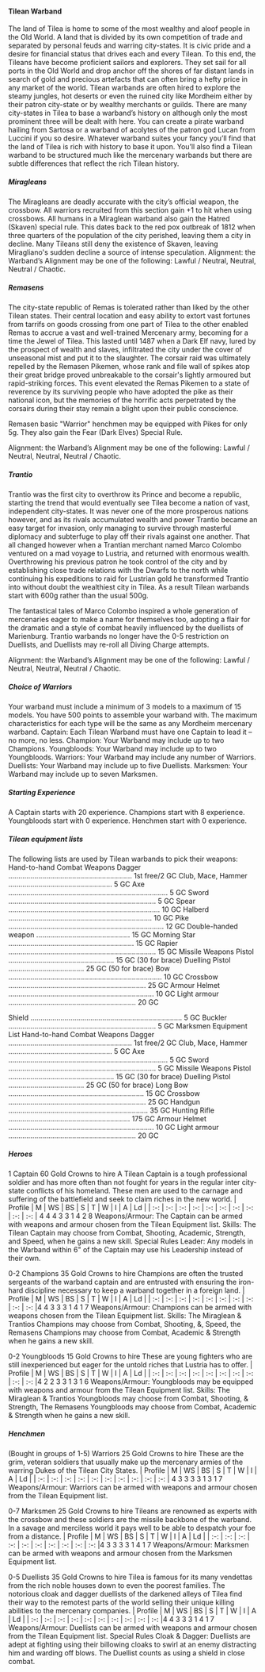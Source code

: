 ﻿#### Tilean Warband

The land of Tilea is home to some of the most wealthy and
aloof people in the Old World. A land that is divided by its
own competition of trade and separated by personal feuds and
warring city-states. It is civic pride and a desire for financial
status that drives each and every Tilean. To this end, the
Tileans have become proficient sailors and explorers. They
set sail for all ports in the Old World and drop anchor off the
shores of far distant lands in search of gold and precious
artefacts that can often bring a hefty price in any market of
the world.
Tilean warbands are often hired to explore the steamy
jungles, hot deserts or even the ruined city like Mordheim
either by their patron city-state or by wealthy merchants or
guilds. There are many city-states in Tilea to base a
warband’s history on although only the most prominent three
will be dealt with here. You can create a pirate warband
hailing from Sartosa or a warband of acolytes of the patron
god Lucan from Luccini if you so desire. Whatever warband
suites your fancy you’ll find that the land of Tilea is rich with
history to base it upon. You’ll also find a Tilean warband to
be structured much like the mercenary warbands but there are
subtle differences that reflect the rich Tilean history.

##### Miragleans

The Miragleans are deadly accurate with the city’s official
weapon, the crossbow. All warriors recruited from this section
gain +1 to hit when using crossbows. All humans in a Miraglean
warband also gain the Hatred (Skaven) special rule. This dates
back to the red pox outbreak of 1812 when three quarters of 
the population of the city perished, leaving them a city in 
decline. Many Tileans still deny the existence of Skaven, leaving 
Miragliano's sudden decline a source of intense speculation.
Alignment: the Warband’s Alignment may be one of the
following: Lawful / Neutral, Neutral, Neutral / Chaotic.

##### Remasens

The city-state republic of Remas is tolerated rather than liked
by the other Tilean states. Their central location and easy ability
to extort vast fortunes from tarrifs on goods crossing from one
part of Tilea to the other enabled Remas to accrue a vast and 
well-trained Mercenary army, becoming for a time the Jewel of
Tilea. This lasted until 1487 when a Dark Elf navy, lured by
the prospect of wealth and slaves, infiltrated the city under the
cover of unseasonal mist and put it to the slaughter. The corsair raid
was ultimately repelled by the Remasen Pikemen, whose rank and file
wall of spikes atop their great bridge proved unbreakable to the 
corsair's lightly armoured but rapid-striking forces. This event
elevated the Remas Pikemen to a state of reverence by its surviving
people who have adopted the pike as their national icon, but the
memories of the horrific acts perpetrated by the corsairs during
their stay remain a blight upon their public conscience.

Remasen basic "Warrior" henchmen may be equipped with Pikes for
only 5g. They also gain the Fear (Dark Elves) Special Rule.

Alignment: the Warband’s Alignment may be one of the
following: Lawful / Neutral, Neutral, Neutral / Chaotic.

##### Trantio

Trantio was the first city to overthrow its Prince and become
a republic, starting the trend that would eventually see Tilea
become a nation of vast, independent city-states. It was never
one of the more prosperous nations however, and as its rivals
accumulated wealth and power Trantio became an easy target for
invasion, only managing to survive through masterful diplomacy
and subterfuge to play off their rivals against one another.
That all changed however when a Trantian merchant named Marco
Colombo ventured on a mad voyage to Lustria, and returned with
enormous wealth. Overthrowing his previous patron he took
control of the city and by establishing close trade relations
with the Dwarfs to the north while continuing his expeditions
to raid for Lustrian gold he transformed Trantio into without
doubt the wealthiest city in Tilea. As a result Tilean warbands
start with 600g rather than the usual 500g.

The fantastical tales of Marco Colombo inspired a whole generation
of mercenaries eager to make a name for themselves too, adopting
a flair for the dramatic and a style of combat heavily influenced
by the duellists of Marienburg. Trantio warbands no longer
have the 0-5 restriction on Duellists, and Duellists may
re-roll all Diving Charge attempts.


Alignment: the Warband’s Alignment may be one of the
following: Lawful / Neutral, Neutral, Neutral / Chaotic.
##### Choice of Warriors

Your warband must include a minimum of 3 models to a
maximum of 15 models. You have 500 points to assemble
your warband with. The maximum characteristics for each
type will be the same as any Mordheim mercenary warband.
Captain: Each Tilean Warband must have one Captain to
lead it – no more, no less.
Champion: Your Warband may include up to two
Champions.
Youngbloods: Your Warband may include up to two
Youngbloods.
Warriors: Your Warband may include any number of
Warriors.
Duellists: Your Warband may include up to five Duellists.
Marksmen: Your Warband may include up to seven
Marksmen.
##### Starting Experience

A Captain starts with 20 experience.
Champions start with 8 experience.
Youngbloods start with 0 experience.
Henchmen start with 0 experience.


##### Tilean equipment lists

The following lists are used by Tilean warbands to pick their weapons:
Hand-to-hand Combat Weapons
Dagger .............................................................. 1st free/2 GC
Club, Mace, Hammer .................................................... 5 GC
Axe ................................................................................ 5 GC
Sword .......................................................................... 5 GC
Spear ............................................................................ 10 GC
Halberd ........................................................................ 10 GC
Pike .............................................................................. 12 GC
Double-handed weapon ............................................... 15 GC
Morning Star ............................................................... 15 GC
Rapier .......................................................................... 15 GC
Missile Weapons
Pistol ..................................................... 15 GC (30 for brace)
Duelling Pistol ...................................... 25 GC (50 for brace)
Bow ............................................................................. 10 GC
Crossbow ..................................................................... 25 GC
Armour
Helmet ......................................................................... 10 GC
Light armour ................................................................ 20 GC

Shield ............................................................................ 5 GC
Buckler .......................................................................... 5 GC
Marksmen Equipment List
Hand-to-hand Combat Weapons
Dagger .............................................................. 1st free/2 GC
Club, Mace, Hammer .................................................... 5 GC
Axe ................................................................................ 5 GC
Sword .......................................................................... 5 GC
Missile Weapons
Pistol ..................................................... 15 GC (30 for brace)
Duelling Pistol ...................................... 25 GC (50 for brace)
Long Bow .................................................................... 15 GC
Crossbow ..................................................................... 25 GC
Handgun ...................................................................... 35 GC
Hunting Rifle ............................................................. 175 GC
Armour
Helmet ......................................................................... 10 GC
Light armour ................................................................ 20 GC
##### Heroes

1 Captain
60 Gold Crowns to hire
A Tilean Captain is a tough professional soldier and has more often
than not fought for years in the regular inter city-state conflicts of
his homeland. These men are used to the carnage and suffering of
the battlefield and seek to claim riches in the new world.
| Profile | M | WS | BS | S | T | W | I | A | Ld |
| :-: | :-: | :-: | :-: | :-: | :-: | :-: | :-: | :-: | :-: |
4 4 4 3 3 1 4 2 8
Weapons/Armour: The Captain can be armed with weapons
and armour chosen from the Tilean Equipment list.
Skills: The Tilean Captain may choose from Combat,
Shooting, Academic, Strength, and Speed, when he gains a
new skill.
Special Rules
Leader: Any models in the Warband within 6" of the Captain
may use his Leadership instead of their own.

0-2 Champions
35 Gold Crowns to hire
Champions are often the trusted sergeants of the warband captain
and are entrusted with ensuring the iron-hard discipline necessary
to keep a warband together in a foreign land.
| Profile | M | WS | BS | S | T | W | I | A | Ld |
| :-: | :-: | :-: | :-: | :-: | :-: | :-: | :-: | :-: | :-: |4 4 3 3 3 1 4 1 7
Weapons/Armour: Champions can be armed with weapons
chosen from the Tilean Equipment list.
Skills: The Miraglean & Trantios Champions may choose
from Combat, Shooting, &, Speed, the Remasens Champions
may choose from Combat, Academic & Strength when he
gains a new skill.
 
0-2 Youngbloods
15 Gold Crowns to hire
These are young fighters who are still inexperienced but eager for
the untold riches that Lustria has to offer.
| Profile | M | WS | BS | S | T | W | I | A | Ld |
| :-: | :-: | :-: | :-: | :-: | :-: | :-: | :-: | :-: | :-: |4 2 2 3 3 1 3 1 6
Weapons/Armour: Youngbloods may be equipped with
weapons and armour from the Tilean Equipment list.
Skills: The Miraglean & Trantios Youngbloods may choose
from Combat, Shooting, & Strength, The Remasens
Youngbloods may choose from Combat, Academic &
Strength when he gains a new skill.


##### Henchmen

(Bought in groups of 1-5)
Warriors
25 Gold Crowns to hire
These are the grim, veteran soldiers that usually make up the
mercenary armies of the warring Dukes of the Tilean City States.
| Profile | M | WS | BS | S | T | W | I | A | Ld |
| :-: | :-: | :-: | :-: | :-: | :-: | :-: | :-: | :-: | :-: |
4 3 3 3 3 1 3 1 7
Weapons/Armour: Warriors can be armed with weapons
and armour chosen from the Tilean Equipment list.

0-7 Marksmen
25 Gold Crowns to hire
Tileans are renowned as experts with the crossbow and these
soldiers are the missile backbone of the warband. In a savage and
merciless world it pays well to be able to despatch your foe from a
distance.
| Profile | M | WS | BS | S | T | W | I | A | Ld |
| :-: | :-: | :-: | :-: | :-: | :-: | :-: | :-: | :-: | :-: |4 3 3 3 3 1 4 1 7
Weapons/Armour: Marksmen can be armed with weapons
and armour chosen from the Marksmen Equipment list.

0-5 Duellists
35 Gold Crowns to hire
Tilea is famous for its many vendettas from the rich noble houses
down to even the poorest families. The notorious cloak and dagger
duellists of the darkened alleys of Tilea find their way to the
remotest parts of the world selling their unique killing abilities to
the mercenary companies.
| Profile | M | WS | BS | S | T | W | I | A | Ld |
| :-: | :-: | :-: | :-: | :-: | :-: | :-: | :-: | :-: | :-: |4 4 3 3 3 1 4 1 7
Weapons/Armour: Duellists can be armed with weapons
and armour chosen from the Tilean Equipment list.
Special Rules
Cloak & Dagger: Duellists are adept at fighting using their
billowing cloaks to swirl at an enemy distracting him and
warding off blows. The Duellist counts as using a shield in
close combat.


